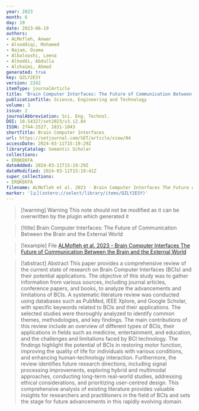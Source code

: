 ```yaml
---
year: 2023
month: 6
day: 19
date: 2023-06-19
authors:
- ALMofleh, Anwar
- Alseddiqi, Mohamed
- Najam, Osama
- Albalooshi, Leena
- Alheddi, Abdulla
- Alshaimi, Ahmed
generated: true
key: QZLY2ESY
version: 2242
itemType: journalArticle
title: 'Brain Computer Interfaces: The Future of Communication Between the Brain and the External World'
publicationTitle: Science, Engineering and Technology
volume: 3
issue: 2
journalAbbreviation: Sci. Eng. Technol.
DOI: 10.54327/set2023/v3.i2.84
ISSN: 2744-2527, 2831-1043
shortTitle: Brain Computer Interfaces
url: https://setjournal.com/SET/article/view/84
accessDate: 2024-03-11T15:19:29Z
libraryCatalog: Semantic Scholar
collections:
- ERQKEKFA
dateAdded: 2024-03-11T15:19:29Z
dateModified: 2024-03-11T15:19:41Z
super_collections:
- ERQKEKFA
filename: ALMofleh et al. 2023 - Brain Computer Interfaces The Future of Communication Between the Brain and the External World
marker: '[🇿](zotero://select/library/items/QZLY2ESY)'
---
```



 > 
 > \[!warning\] Warning
 > This note should not be modified as it can be overwritten by the plugin which generated it

 > 
 > \[!title\] Brain Computer Interfaces: The Future of Communication Between the Brain and the External World

 > 
 > \[!example\] File
 > [ALMofleh et al. 2023 - Brain Computer Interfaces The Future of Communication Between the Brain and the External World](ALMofleh%20et%20al.%202023%20-%20Brain%20Computer%20Interfaces%20The%20Future%20of%20Communication%20Between%20the%20Brain%20and%20the%20External%20World.pdf)

 > 
 > \[!abstract\] Abstract
 > This paper provides a comprehensive review of the current state of research on Brain Computer Interfaces (BCIs) and their potential applications. The objective of this study was to gather information from various sources, including journal articles, conference papers, and books, to analyze the advancements and limitations of BCIs. A systematic literature review was conducted using databases such as PubMed, IEEE Xplore, and Google Scholar, with specific keywords related to BCIs and their applications. The selected studies were thoroughly analyzed to identify common themes, methodologies, and key findings. The main contributions of this review include an overview of different types of BCIs, their applications in fields such as medicine, entertainment, and education, and the challenges and limitations faced by BCI technology. The findings highlight the potential of BCIs in restoring motor function, improving the quality of life for individuals with various conditions, and enhancing human-technology interaction. Furthermore, the review identifies future research directions, including signal processing improvements, exploring hybrid and multimodal approaches, conducting long-term real-world studies, addressing ethical considerations, and prioritizing user-centred design. This comprehensive analysis of existing literature provides valuable insights for researchers and practitioners in the field of BCIs and sets the stage for future advancements in this rapidly evolving domain.
